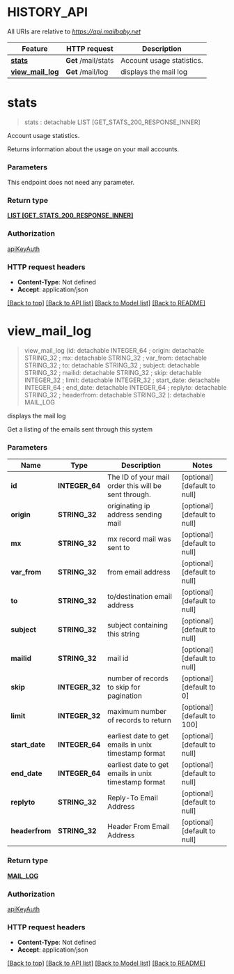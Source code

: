 # HISTORY_API

All URIs are relative to *https://api.mailbaby.net*

Feature | HTTP request | Description
------------- | ------------- | -------------
[**stats**](HISTORY_API.md#stats) | **Get** /mail/stats | Account usage statistics.
[**view_mail_log**](HISTORY_API.md#view_mail_log) | **Get** /mail/log | displays the mail log


# **stats**
> stats : detachable LIST [GET_STATS_200_RESPONSE_INNER]


Account usage statistics.

Returns information about the usage on your mail accounts.


### Parameters
This endpoint does not need any parameter.

### Return type

[**LIST [GET_STATS_200_RESPONSE_INNER]**](getStats_200_response_inner.md)

### Authorization

[apiKeyAuth](../README.md#apiKeyAuth)

### HTTP request headers

 - **Content-Type**: Not defined
 - **Accept**: application/json

[[Back to top]](#) [[Back to API list]](../README.md#documentation-for-api-endpoints) [[Back to Model list]](../README.md#documentation-for-models) [[Back to README]](../README.md)

# **view_mail_log**
> view_mail_log (id:  detachable INTEGER_64 ; origin:  detachable STRING_32 ; mx:  detachable STRING_32 ; var_from:  detachable STRING_32 ; to:  detachable STRING_32 ; subject:  detachable STRING_32 ; mailid:  detachable STRING_32 ; skip:  detachable INTEGER_32 ; limit:  detachable INTEGER_32 ; start_date:  detachable INTEGER_64 ; end_date:  detachable INTEGER_64 ; replyto:  detachable STRING_32 ; headerfrom:  detachable STRING_32 ): detachable MAIL_LOG


displays the mail log

Get a listing of the emails sent through this system 


### Parameters

Name | Type | Description  | Notes
------------- | ------------- | ------------- | -------------
 **id** | **INTEGER_64**| The ID of your mail order this will be sent through. | [optional] [default to null]
 **origin** | **STRING_32**| originating ip address sending mail | [optional] [default to null]
 **mx** | **STRING_32**| mx record mail was sent to | [optional] [default to null]
 **var_from** | **STRING_32**| from email address | [optional] [default to null]
 **to** | **STRING_32**| to/destination email address | [optional] [default to null]
 **subject** | **STRING_32**| subject containing this string | [optional] [default to null]
 **mailid** | **STRING_32**| mail id | [optional] [default to null]
 **skip** | **INTEGER_32**| number of records to skip for pagination | [optional] [default to 0]
 **limit** | **INTEGER_32**| maximum number of records to return | [optional] [default to 100]
 **start_date** | **INTEGER_64**| earliest date to get emails in unix timestamp format | [optional] [default to null]
 **end_date** | **INTEGER_64**| earliest date to get emails in unix timestamp format | [optional] [default to null]
 **replyto** | **STRING_32**| Reply-To Email Address | [optional] [default to null]
 **headerfrom** | **STRING_32**| Header From Email Address | [optional] [default to null]

### Return type

[**MAIL_LOG**](MailLog.md)

### Authorization

[apiKeyAuth](../README.md#apiKeyAuth)

### HTTP request headers

 - **Content-Type**: Not defined
 - **Accept**: application/json

[[Back to top]](#) [[Back to API list]](../README.md#documentation-for-api-endpoints) [[Back to Model list]](../README.md#documentation-for-models) [[Back to README]](../README.md)

